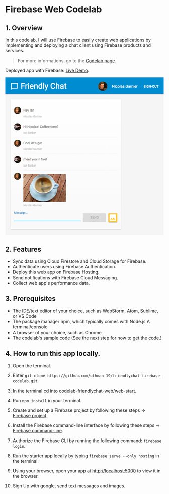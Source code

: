 # Firebase Web Codelab

## 1. Overview
In this codelab, I will use Firebase to easily create web applications by implementing and deploying a chat client using Firebase products and services.

> For more informations, go to the [Codelab page](https://firebase.google.com/codelabs/firebase-web#0).

Deployed app with Firebase: [Live Demo](https://friendlychat-75d3c.web.app/).


![screenshot](./screenshot.png)

## 2. Features
- Sync data using Cloud Firestore and Cloud Storage for Firebase.
- Authenticate users using Firebase Authentication.
- Deploy this web app on Firebase Hosting.
- Send notifications with Firebase Cloud Messaging.
- Collect web app's performance data.

## 3. Prerequisites
- The IDE/text editor of your choice, such as WebStorm, Atom, Sublime, or VS Code
- The package manager npm, which typically comes with Node.js
A terminal/console
- A browser of your choice, such as Chrome
- The codelab's sample code (See the next step for how to get the code.)

## 4. How to run this app locally.

1. Open the terminal.

2. Enter `git clone https://github.com/othman-19/friendlychat-firebase-codelab.git`.

3. In the terminal cd into codelab-friendlychat-web/web-start.

4. Run `npm install` in your terminal.

5. Create and set up a Firebase project by following these steps => [Firebase project](https://firebase.google.com/codelabs/firebase-web#2).

6. Install the Firebase command-line interface by following these steps => [Firebase command-line](https://firebase.google.com/codelabs/firebase-web#3).


7. Authorize the Firebase CLI by running the following command: `firebase login`.

8.  Run the starter app locally by typing `firebase serve --only hosting` in the terminal.

9. Using your browser, open your app at [http://localhost:5000](http://localhost:5000) to view it in the browser.

10. Sign Up with google, send text messages and images.


